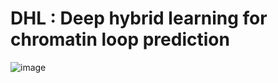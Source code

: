 #  DHL : Deep hybrid learning  for chromatin loop prediction

![image](https://github.com/SFGLab/DHL/assets/43639164/73bb2a7c-c9be-40f2-9807-a638f334f644)
